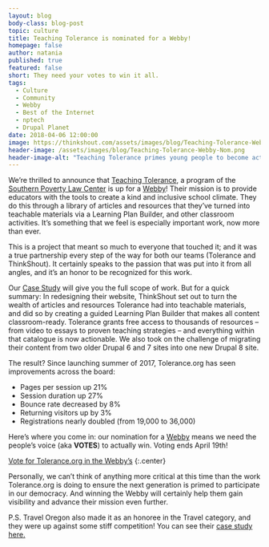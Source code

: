 ```yaml
---
layout: blog
body-class: blog-post
topic: culture
title: Teaching Tolerance is nominated for a Webby!
homepage: false
author: natania
published: true
featured: false
short: They need your votes to win it all.
tags:
  - Culture
  - Community
  - Webby
  - Best of the Internet
  - nptech
  - Drupal Planet
date: 2018-04-06 12:00:00
image: https://thinkshout.com/assets/images/blog/Teaching-Tolerance-Webby-Nom.png
header-image: /assets/images/blog/Teaching-Tolerance-Webby-Nom.png
header-image-alt: "Teaching Tolerance primes young people to become active in our democracy"
---
```


We’re thrilled to announce that [Teaching Tolerance](https://www.tolerance.org/), a program of the [Southern Poverty Law Center](https://www.splcenter.org/) is up for a [Webby](https://vote.webbyawards.com/PublicVoting/#/2018/websites/general/education)! Their mission is to provide educators with the tools to create a kind and inclusive school climate. They do this through a library of articles and resources that they’ve turned into teachable materials via a Learning Plan Builder, and other classroom activities. It’s something that we feel is especially important work, now more than ever.

This is a project that meant so much to everyone that touched it; and it was a true partnership every step of the way for both our teams (Tolerance and ThinkShout). It certainly speaks to the passion that was put into it from all angles, and it’s an honor to be recognized for this work.

Our [Case Study](https://thinkshout.com/work/tolerance/) will give you the full scope of work. But for a quick summary: In redesigning their website, ThinkShout set out to turn the wealth of articles and resources Tolerance had into teachable materials, and did so by creating a guided Learning Plan Builder that makes all content classroom-ready. Tolerance grants free access to thousands of resources – from video to essays to proven teaching strategies – and everything within that catalogue is now actionable. We also took on the challenge of migrating their content from two older Drupal 6 and 7 sites into one new Drupal 8 site.

The result? Since launching summer of 2017, Tolerance.org has seen improvements across the board:

* Pages per session up 21%
* Session duration up 27%
* Bounce rate decreased by 8%
* Returning visitors up by 3%
* Registrations nearly doubled (from 19,000 to 36,000)

Here’s where you come in: our nomination for a [Webby](https://vote.webbyawards.com/PublicVoting/#/2018/websites/general/education) means we need the people’s voice (aka **VOTES**) to actually win. Voting ends April 19th!


[Vote for Tolerance.org in the Webby’s](https://vote.webbyawards.com/PublicVoting/#/2018/websites/general/education)
{:.center}

Personally, we can’t think of anything more critical at this time than the work Tolerance.org is doing to ensure the next generation is primed to participate in our democracy. And winning the Webby will certainly help them gain visibility and advance their mission even further.


P.S. Travel Oregon also made it as an honoree in the Travel category, and they were up against some stiff competition! You can see their [case study here.](https://thinkshout.com/work/travel-oregon/)
